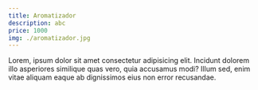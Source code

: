 ```yaml
---
title: Aromatizador
description: abc
price: 1000
img: ./aromatizador.jpg
---
```


Lorem, ipsum dolor sit amet consectetur adipisicing elit. Incidunt dolorem illo asperiores similique quas vero, quia accusamus modi? Illum sed, enim vitae aliquam eaque ab dignissimos eius non error recusandae.
